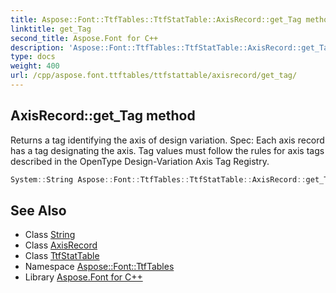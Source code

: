 ```yaml
---
title: Aspose::Font::TtfTables::TtfStatTable::AxisRecord::get_Tag method
linktitle: get_Tag
second_title: Aspose.Font for C++
description: 'Aspose::Font::TtfTables::TtfStatTable::AxisRecord::get_Tag method. Returns a tag identifying the axis of design variation. Spec: Each axis record has a tag designating the axis. Tag values must follow the rules for axis tags described in the OpenType Design-Variation Axis Tag Registry in C++.'
type: docs
weight: 400
url: /cpp/aspose.font.ttftables/ttfstattable/axisrecord/get_tag/
---
```

## AxisRecord::get_Tag method


Returns a tag identifying the axis of design variation. Spec: Each axis record has a tag designating the axis. Tag values must follow the rules for axis tags described in the OpenType Design-Variation Axis Tag Registry.

```cpp
System::String Aspose::Font::TtfTables::TtfStatTable::AxisRecord::get_Tag() const
```

## See Also

* Class [String](../../../../system/string/)
* Class [AxisRecord](../)
* Class [TtfStatTable](../../)
* Namespace [Aspose::Font::TtfTables](../../../)
* Library [Aspose.Font for C++](../../../../)
